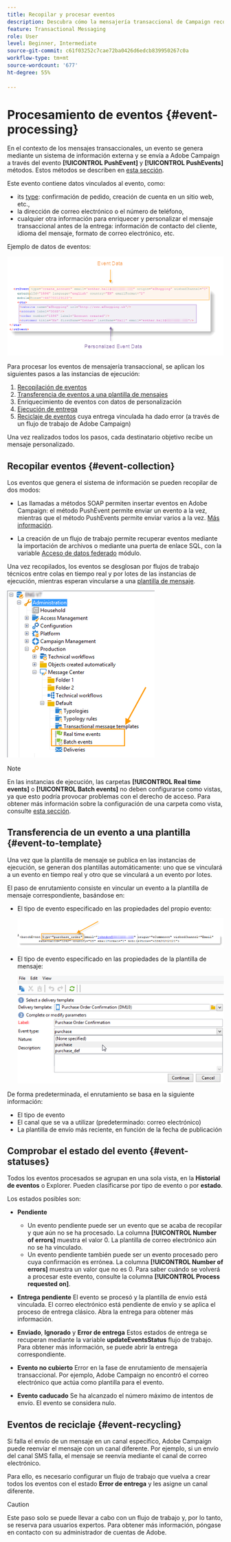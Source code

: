 ```yaml
---
title: Recopilar y procesar eventos
description: Descubra cómo la mensajería transaccional de Campaign recopila y procesa eventos
feature: Transactional Messaging
role: User
level: Beginner, Intermediate
source-git-commit: c61f03252c7cae72ba0426d6edcb839950267c0a
workflow-type: tm+mt
source-wordcount: '677'
ht-degree: 55%

---
```



# Procesamiento de eventos {#event-processing}

En el contexto de los mensajes transaccionales, un evento se genera mediante un sistema de información externa y se envía a Adobe Campaign a través del evento **[!UICONTROL PushEvent]** y **[!UICONTROL PushEvents]** métodos. Estos métodos se describen en [esta sección](event-description.md).

Este evento contiene datos vinculados al evento, como:

* its [type](transactional.md#create-event-types): confirmación de pedido, creación de cuenta en un sitio web, etc.,
* la dirección de correo electrónico o el número de teléfono,
* cualquier otra información para enriquecer y personalizar el mensaje transaccional antes de la entrega: información de contacto del cliente, idioma del mensaje, formato de correo electrónico, etc.

Ejemplo de datos de eventos:

![](assets/mc-event-request.png)

Para procesar los eventos de mensajería transaccional, se aplican los siguientes pasos a las instancias de ejecución:

1. [Recopilación de eventos](#event-collection)
1. [Transferencia de eventos a una plantilla de mensajes](#routing-towards-a-template)
1. Enriquecimiento de eventos con datos de personalización
1. [Ejecución de entrega](delivery-execution.md)
1. [Reciclaje de eventos](#event-recycling) cuya entrega vinculada ha dado error (a través de un flujo de trabajo de Adobe Campaign)

Una vez realizados todos los pasos, cada destinatario objetivo recibe un mensaje personalizado.

## Recopilar eventos {#event-collection}

Los eventos que genera el sistema de información se pueden recopilar de dos modos:

* Las llamadas a métodos SOAP permiten insertar eventos en Adobe Campaign: el método PushEvent permite enviar un evento a la vez, mientras que el método PushEvents permite enviar varios a la vez. [Más información](event-description.md).

* La creación de un flujo de trabajo permite recuperar eventos mediante la importación de archivos o mediante una puerta de enlace SQL, con la variable [Acceso de datos federado](../connect/fda.md) módulo.

Una vez recopilados, los eventos se desglosan por flujos de trabajo técnicos entre colas en tiempo real y por lotes de las instancias de ejecución, mientras esperan vincularse a una [plantilla de mensaje](transactional-template.md).

![](assets/mc-event-queues.png)

>[!NOTE]
>
>En las instancias de ejecución, las carpetas **[!UICONTROL Real time events]** o **[!UICONTROL Batch events]** no deben configurarse como vistas, ya que esto podría provocar problemas con el derecho de acceso. Para obtener más información sobre la configuración de una carpeta como vista, consulte [esta sección](../audiences/folders-and-views.md#turn-a-folder-to-a-view).

## Transferencia de un evento a una plantilla {#event-to-template}

Una vez que la plantilla de mensaje se publica en las instancias de ejecución, se generan dos plantillas automáticamente: uno que se vinculará a un evento en tiempo real y otro que se vinculará a un evento por lotes.

El paso de enrutamiento consiste en vincular un evento a la plantilla de mensaje correspondiente, basándose en:

* El tipo de evento especificado en las propiedades del propio evento:

   ![](assets/event-type-sample.png)

* El tipo de evento especificado en las propiedades de la plantilla de mensaje:

   ![](assets/event-type-select.png)

De forma predeterminada, el enrutamiento se basa en la siguiente información:

* El tipo de evento
* El canal que se va a utilizar (predeterminado: correo electrónico)
* La plantilla de envío más reciente, en función de la fecha de publicación

## Comprobar el estado del evento {#event-statuses}

Todos los eventos procesados se agrupan en una sola vista, en la **Historial de eventos** o Explorer. Pueden clasificarse por tipo de evento o por **estado**.

Los estados posibles son:

* **Pendiente**

   * Un evento pendiente puede ser un evento que se acaba de recopilar y que aún no se ha procesado. La columna **[!UICONTROL Number of errors]** muestra el valor 0. La plantilla de correo electrónico aún no se ha vinculado.
   * Un evento pendiente también puede ser un evento procesado pero cuya confirmación es errónea. La columna **[!UICONTROL Number of errors]** muestra un valor que no es 0. Para saber cuándo se volverá a procesar este evento, consulte la columna **[!UICONTROL Process requested on]**.

* **Entrega pendiente**
El evento se procesó y la plantilla de envío está vinculada. El correo electrónico está pendiente de envío y se aplica el proceso de entrega clásico. Abra la entrega para obtener más información.
* **Enviado**, **Ignorado** y **Error de entrega**
Estos estados de entrega se recuperan mediante la variable 
**updateEventsStatus** flujo de trabajo. Para obtener más información, se puede abrir la entrega correspondiente.
* **Evento no cubierto**
Error en la fase de enrutamiento de mensajería transaccional. Por ejemplo, Adobe Campaign no encontró el correo electrónico que actúa como plantilla para el evento.
* **Evento caducado**
Se ha alcanzado el número máximo de intentos de envío. El evento se considera nulo.

## Eventos de reciclaje {#event-recycling}

Si falla el envío de un mensaje en un canal específico, Adobe Campaign puede reenviar el mensaje con un canal diferente. Por ejemplo, si un envío del canal SMS falla, el mensaje se reenvía mediante el canal de correo electrónico.

Para ello, es necesario configurar un flujo de trabajo que vuelva a crear todos los eventos con el estado **Error de entrega** y les asigne un canal diferente.

>[!CAUTION]
>
>Este paso solo se puede llevar a cabo con un flujo de trabajo y, por lo tanto, se reserva para usuarios expertos. Para obtener más información, póngase en contacto con su administrador de cuentas de Adobe.



